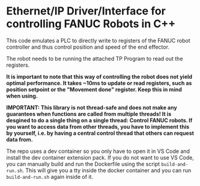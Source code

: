 # Ethernet/IP Driver/Interface for controlling FANUC Robots in C++

This code emulates a PLC to directly write to registers of the FANUC robot controller and thus control position and speed of the end effector.

The robot needs to be running the attached TP Program to read out the registers.

**It is important to note that this way of controlling the robot does not yield optimal performance. It takes ~10ms to update or read registers, such as position setpoint or the "Movement done" register. Keep this in mind when using.**

**IMPORTANT: This library is not thread-safe and does not make any guarantees when functions are called from multiple threads! It is desgined to do a single thing on a single thread: Control FANUC robots. If you want to access data from other threads, you have to implement this by yourself, i.e. by having a central control thread that others can request data from.**

The repo uses a dev container so you only have to open it in VS Code and install the dev container extension pack. If you do not want to use VS Code, you can manually build and run the Dockerfile using the script `build-and-run.sh`. This will give you a tty inside the docker container and you can run `build-and-run.sh` again inside of it.